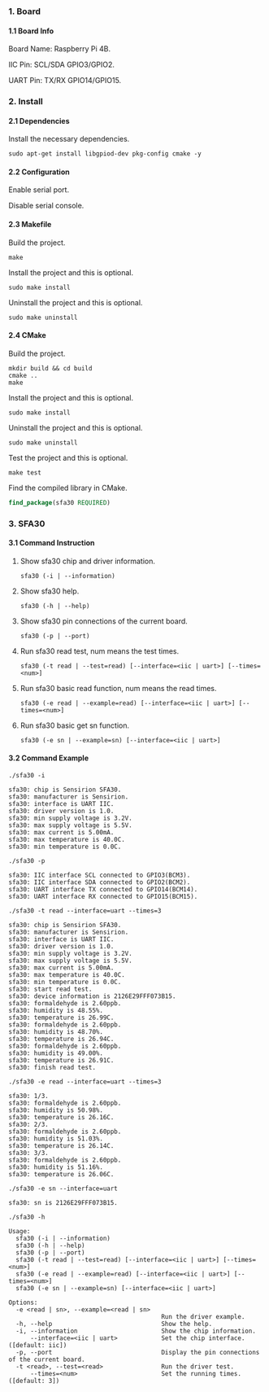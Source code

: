 ### 1. Board

#### 1.1 Board Info

Board Name: Raspberry Pi 4B.

IIC Pin: SCL/SDA GPIO3/GPIO2.

UART Pin: TX/RX GPIO14/GPIO15.

### 2. Install

#### 2.1 Dependencies

Install the necessary dependencies.

```shell
sudo apt-get install libgpiod-dev pkg-config cmake -y
```
#### 2.2 Configuration

Enable serial port.

Disable serial console.

#### 2.3 Makefile

Build the project.

```shell
make
```

Install the project and this is optional.

```shell
sudo make install
```

Uninstall the project and this is optional.

```shell
sudo make uninstall
```

#### 2.4 CMake

Build the project.

```shell
mkdir build && cd build 
cmake .. 
make
```

Install the project and this is optional.

```shell
sudo make install
```

Uninstall the project and this is optional.

```shell
sudo make uninstall
```

Test the project and this is optional.

```shell
make test
```

Find the compiled library in CMake. 

```cmake
find_package(sfa30 REQUIRED)
```


### 3. SFA30

#### 3.1 Command Instruction

1. Show sfa30 chip and driver information.

   ```shell
   sfa30 (-i | --information)
   ```

2. Show sfa30 help.

   ```shell
   sfa30 (-h | --help)
   ```

3. Show sfa30 pin connections of the current board.

   ```shell
   sfa30 (-p | --port)
   ```

5. Run sfa30 read test, num means the test times.

   ```shell
   sfa30 (-t read | --test=read) [--interface=<iic | uart>] [--times=<num>]
   ```

5. Run sfa30 basic read function, num means the read times.

   ```shell
   sfa30 (-e read | --example=read) [--interface=<iic | uart>] [--times=<num>]
   ```

6. Run sfa30 basic get sn function.

   ```shell
   sfa30 (-e sn | --example=sn) [--interface=<iic | uart>]
   ```

#### 3.2 Command Example

```shell
./sfa30 -i

sfa30: chip is Sensirion SFA30.
sfa30: manufacturer is Sensirion.
sfa30: interface is UART IIC.
sfa30: driver version is 1.0.
sfa30: min supply voltage is 3.2V.
sfa30: max supply voltage is 5.5V.
sfa30: max current is 5.00mA.
sfa30: max temperature is 40.0C.
sfa30: min temperature is 0.0C.
```

```shell
./sfa30 -p

sfa30: IIC interface SCL connected to GPIO3(BCM3).
sfa30: IIC interface SDA connected to GPIO2(BCM2).
sfa30: UART interface TX connected to GPIO14(BCM14).
sfa30: UART interface RX connected to GPIO15(BCM15).
```

```shell
./sfa30 -t read --interface=uart --times=3

sfa30: chip is Sensirion SFA30.
sfa30: manufacturer is Sensirion.
sfa30: interface is UART IIC.
sfa30: driver version is 1.0.
sfa30: min supply voltage is 3.2V.
sfa30: max supply voltage is 5.5V.
sfa30: max current is 5.00mA.
sfa30: max temperature is 40.0C.
sfa30: min temperature is 0.0C.
sfa30: start read test.
sfa30: device information is 2126E29FFF073B15.
sfa30: formaldehyde is 2.60ppb.
sfa30: humidity is 48.55%.
sfa30: temperature is 26.99C.
sfa30: formaldehyde is 2.60ppb.
sfa30: humidity is 48.70%.
sfa30: temperature is 26.94C.
sfa30: formaldehyde is 2.60ppb.
sfa30: humidity is 49.00%.
sfa30: temperature is 26.91C.
sfa30: finish read test.
```

```shell
./sfa30 -e read --interface=uart --times=3

sfa30: 1/3.
sfa30: formaldehyde is 2.60ppb.
sfa30: humidity is 50.98%.
sfa30: temperature is 26.16C.
sfa30: 2/3.
sfa30: formaldehyde is 2.60ppb.
sfa30: humidity is 51.03%.
sfa30: temperature is 26.14C.
sfa30: 3/3.
sfa30: formaldehyde is 2.60ppb.
sfa30: humidity is 51.16%.
sfa30: temperature is 26.06C.
```

```shell
./sfa30 -e sn --interface=uart 

sfa30: sn is 2126E29FFF073B15.
```

```shell
./sfa30 -h

Usage:
  sfa30 (-i | --information)
  sfa30 (-h | --help)
  sfa30 (-p | --port)
  sfa30 (-t read | --test=read) [--interface=<iic | uart>] [--times=<num>]
  sfa30 (-e read | --example=read) [--interface=<iic | uart>] [--times=<num>]
  sfa30 (-e sn | --example=sn) [--interface=<iic | uart>]

Options:
  -e <read | sn>, --example=<read | sn>
                                          Run the driver example.
  -h, --help                              Show the help.
  -i, --information                       Show the chip information.
      --interface=<iic | uart>            Set the chip interface.([default: iic])
  -p, --port                              Display the pin connections of the current board.
  -t <read>, --test=<read>                Run the driver test.
      --times=<num>                       Set the running times.([default: 3])
```

